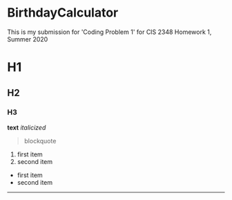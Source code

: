 # BirthdayCalculator
This is my submission for 'Coding Problem 1' for CIS 2348 Homework 1, Summer 2020

# H1
## H2
### H3

**text**
*italicized*
>blockquote

1. first item
2. second item

- first item
- second item

---
